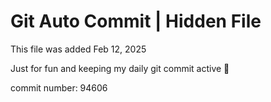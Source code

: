 # Git Auto Commit | Hidden File

This file was added Feb 12, 2025

Just for fun and keeping my daily git commit active 🤪

commit number: 94606
